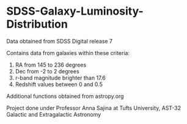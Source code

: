 # SDSS-Galaxy-Luminosity-Distribution
Data obtained from SDSS Digital release 7

Contains data from galaxies within these criteria:
  1) RA from 145 to 236 degrees
  2) Dec from -2 to 2 degrees
  3) r-band magnitude brighter than 17.6
  4) Redshift values between 0 and 0.5

Additional functions obtained from astropy.org

Project done under Professor Anna Sajina at Tufts University, AST-32 Galactic and Extragalactic Astronomy
